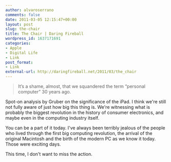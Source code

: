 ```yaml
---
author: alvaroserrano
comments: false
date: 2011-03-05 12:15:47+00:00
layout: post
slug: the-chair
title: The Chair | Daring Fireball
wordpress_id: 1637171691
categories:
- Apple
- Digital Life
- Link
post_format:
- Link
external-url: http://daringfireball.net/2011/03/the_chair
---
```


<blockquote>It’s a shame, almost, that we squandered the term “personal computer” 30 years ago.</blockquote>


Spot-on analysis by Gruber on the significance of the iPad. I think we're still not fully aware of just how big this thing is. We're witnessing what is probably the biggest revolution in the history of consumer electronics, and maybe even in the computing industry itself.

You can be a part of it today. I've always been terribly jealous of the people who lived through the first big computing revolution, the arrival of the original Macintosh and the birth of the modern PC as we know it today. Those were exciting days.

This time, I don't want to miss the action.
